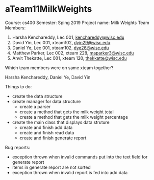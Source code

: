 # aTeam11MilkWeights

Course: cs400
Semester: Sping 2019
Project name: Milk Weights
Team Members:
1. Harsha Kenchareddy, Lec 001, kenchareddy@wisc.edu
2. David Yin, Lec 001, xteam102, dyin29@wisc.edu
3. Daniel Ye, Lec 001, xteam102, dye26@wisc.edu
4. Matthew Parker, Lec 002, xteam 228, maparker3@wisc.edu
5. Anvit Thekatte, Lec 001, xteam 120, thekkatte@wisc.edu

Which team members were on same xteam together?

Harsha Kenchareddy, Daniel Ye, David Yin

Things to do:
 - create the data structure
 - create manager for data structure
      - create a parser
      - create a method that gets the milk weight total
      - create a method that gets the milk weight percentage
 - create the main class that displays data struture
      - create and finish add data
      - create and finish read data
      - create and finish generate report


Bug reports:
 - exception thrown when invalid commands put into the text field for generate report
 - items in generate report are not sorted
 - exception thrown when invalid report is fed into add data
 

 
